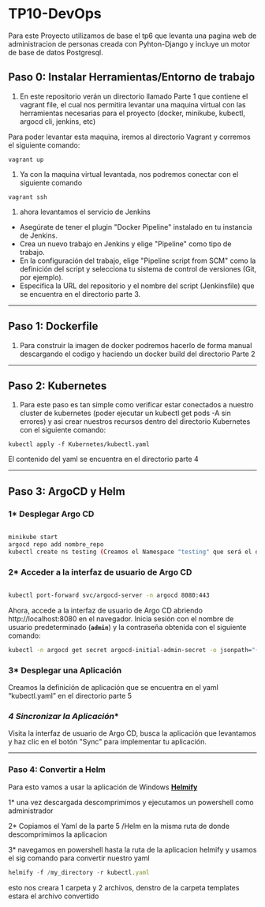 # TP10-DevOps

Para este Proyecto utilizamos de base el tp6 que levanta una pagina web de administracion de personas creada con Pyhton-Django y incluye un motor de base de datos Postgresql.

## Paso 0: Instalar Herramientas/Entorno de trabajo

1. En este repositorio verán un directorio llamado Parte 1 que contiene el vagrant file, el cual nos permitira levantar una maquina virtual con las herramientas necesarias para el proyecto (docker, minikube, kubectl, argocd cli, jenkins, etc)

Para poder levantar esta maquina, iremos al directorio Vagrant y corremos el siguiente comando:

```
vagrant up
```

1. Ya con la maquina virtual levantada, nos podremos conectar con el siguiente comando

```
vagrant ssh
```

1. ahora levantamos el servicio de Jenkins 
- Asegúrate de tener el plugin "Docker Pipeline" instalado en tu instancia de Jenkins.
- Crea un nuevo trabajo en Jenkins y elige "Pipeline" como tipo de trabajo.
- En la configuración del trabajo, elige "Pipeline script from SCM" como la definición del script y selecciona tu sistema de control de versiones (Git, por ejemplo).
- Especifica la URL del repositorio y el nombre del script (Jenkinsfile) que se encuentra en el directorio parte 3.

---

## Paso 1: Dockerfile

1. Para construir la imagen de docker podremos hacerlo de forma manual descargando el codigo y haciendo un docker build del directorio Parte 2 

---

## Paso 2: Kubernetes

1. Para este paso es tan simple como verificar estar conectados a nuestro cluster de kubernetes (poder ejecutar un kubectl get pods -A sin errores) y asi crear nuestros recursos dentro del directorio Kubernetes con el siguiente comando:

```
kubectl apply -f Kubernetes/kubectl.yaml
```

El contenido del yaml se encuentra en el directorio parte 4

---

## Paso 3: ArgoCD y Helm

### 1* **Desplegar Argo CD**

```bash

minikube start
argocd repo add nombre_repo
kubectl create ns testing (Creamos el Namespace "testing" que será el que usaremos para desplegar la aplicacion)

```

### 2* **Acceder a la interfaz de usuario de Argo CD**

```bash

kubectl port-forward svc/argocd-server -n argocd 8080:443
```

Ahora, accede a la interfaz de usuario de Argo CD abriendo http://localhost:8080 en el navegador. Inicia sesión con el nombre de usuario predeterminado (**`admin`**) y la contraseña obtenida con el siguiente comando:

```bash
kubectl -n argocd get secret argocd-initial-admin-secret -o jsonpath="{.data.password}" | base64 -d (Obtenemos la pass de argo)
```

### 3* **Desplegar una Aplicación**

Creamos la definición de aplicación que se encuentra en el yaml “kubectl.yaml” en el directorio parte 5

### **4* Sincronizar la Aplicación**

Visita la interfaz de usuario de Argo CD, busca la aplicación que levantamos y haz clic en el botón "Sync" para implementar tu aplicación.

---

### Paso 4: Convertir a Helm

Para esto vamos a usar la aplicación de Windows **[Helmify](https://github.com/arttor/helmify/releases/download/v0.4.10/helmify_Windows_x86_64.zip)**

1* una vez descargada descomprimimos y ejecutamos un powershell como administrador 

2* Copiamos el Yaml de la parte 5 /Helm en la misma ruta de donde descomprimimos la aplicacion

3* navegamos en powershell hasta la ruta de la aplicacion helmify y usamos el sig comando para convertir nuestro yaml

```jsx
helmify -f /my_directory -r kubectl.yaml
```

esto nos creara 1 carpeta y 2 archivos, denstro de la carpeta templates estara el archivo convertido
